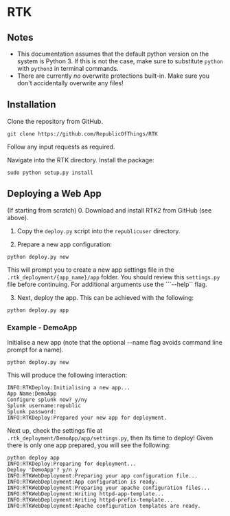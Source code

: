 # RTK

## Notes

* This documentation assumes that the default python version on the system is Python 3. If this is not the case, make sure to substitute ```python``` with ```python3``` in terminal commands.
* There are currently *no* overwrite protections built-in. Make sure you don't accidentally overwrite any files!

## Installation

Clone the repository from GitHub.

```
git clone https://github.com/RepublicOfThings/RTK
```

Follow any input requests as required.

Navigate into the RTK directory. Install the package:

```
sudo python setup.py install
```

## Deploying a Web App

(If starting from scratch)
0. Download and install RTK2 from GitHub (see above).

1. Copy the ```deploy.py``` script into the ```republicuser``` directory.

2. Prepare a new app configuration:

```
python deploy.py new
```

This will prompt you to create a new app settings file in the ```.rtk_deployment/{app_name}/app``` folder.
You should review this ```settings.py``` file before continuing. For additional arguments use the ```--help`` flag.

3. Next, deploy the app. This can be achieved with the following:

```
python deploy.py app
```


### Example - DemoApp

Initialise a new app (note that the optional --name flag avoids command line prompt for a name).
```
python deploy.py new
```

This will produce the following interaction:

```
INFO:RTKDeploy:Initialising a new app...
App Name:DemoApp
Configure splunk now? y/ny
Splunk username:republic
Splunk password:
INFO:RTKDeploy:Prepared your new app for deployment.
```

Next up, check the settings file at `.rtk_deployment/DemoApp/app/settings.py`, then its time to deploy! Given there is only one app prepared, you will see the following:

```
python deploy app
INFO:RTKDeploy:Preparing for deployment...
Deploy 'DemoApp'? y/n y
INFO:RTKWebDeployment:Preparing your app configuration file...
INFO:RTKWebDeployment:App configuration is ready.
INFO:RTKWebDeployment:Preparing your apache configuration files...
INFO:RTKWebDeployment:Writing httpd-app-template...
INFO:RTKWebDeployment:Writing httpd-prefix-template...
INFO:RTKWebDeployment:Apache configuration templates are ready.

```
